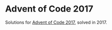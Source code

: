 # Advent of Code 2017

Solutions for [Advent of Code 2017](https://adventofcode.com/2017), solved in 2017.

